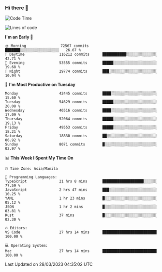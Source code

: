 ### Hi there 👋

<!--START_SECTION:waka-->
![Code Time](http://img.shields.io/badge/Code%20Time-3%2C782%20hrs%2046%20mins-blue)

![Lines of code](https://img.shields.io/badge/From%20Hello%20World%20I%27ve%20Written-104.4%20million%20lines%20of%20code-blue)

**I'm an Early 🐤** 

```text
🌞 Morning                72567 commits       ███████░░░░░░░░░░░░░░░░░░   26.67 % 
🌆 Daytime                116212 commits      ███████████░░░░░░░░░░░░░░   42.71 % 
🌃 Evening                53555 commits       █████░░░░░░░░░░░░░░░░░░░░   19.68 % 
🌙 Night                  29774 commits       ███░░░░░░░░░░░░░░░░░░░░░░   10.94 % 
```
📅 **I'm Most Productive on Tuesday** 

```text
Monday                   42445 commits       ████░░░░░░░░░░░░░░░░░░░░░   15.60 % 
Tuesday                  54629 commits       █████░░░░░░░░░░░░░░░░░░░░   20.08 % 
Wednesday                46516 commits       ████░░░░░░░░░░░░░░░░░░░░░   17.09 % 
Thursday                 52064 commits       █████░░░░░░░░░░░░░░░░░░░░   19.13 % 
Friday                   49553 commits       █████░░░░░░░░░░░░░░░░░░░░   18.21 % 
Saturday                 18830 commits       ██░░░░░░░░░░░░░░░░░░░░░░░   06.92 % 
Sunday                   8071 commits        █░░░░░░░░░░░░░░░░░░░░░░░░   02.97 % 
```


📊 **This Week I Spent My Time On** 

```text
🕑︎ Time Zone: Asia/Manila

💬 Programming Languages: 
TypeScript               21 hrs 8 mins       ███████████████████░░░░░░   77.59 % 
JavaScript               2 hrs 47 mins       ███░░░░░░░░░░░░░░░░░░░░░░   10.25 % 
YAML                     1 hr 23 mins        █░░░░░░░░░░░░░░░░░░░░░░░░   05.12 % 
JSON                     1 hr 2 mins         █░░░░░░░░░░░░░░░░░░░░░░░░   03.81 % 
Rust                     37 mins             █░░░░░░░░░░░░░░░░░░░░░░░░   02.30 % 

🔥 Editors: 
VS Code                  27 hrs 14 mins      █████████████████████████   100.00 % 

💻 Operating System: 
Mac                      27 hrs 14 mins      █████████████████████████   100.00 % 
```


 Last Updated on 28/03/2023 04:35:02 UTC
<!--END_SECTION:waka-->


<!--
**rad182/rad182** is a ✨ _special_ ✨ repository because its `README.md` (this file) appears on your GitHub profile.

Here are some ideas to get you started:

- 🔭 I’m currently working on ...
- 🌱 I’m currently learning ...
- 👯 I’m looking to collaborate on ...
- 🤔 I’m looking for help with ...
- 💬 Ask me about ...
- 📫 How to reach me: ...
- 😄 Pronouns: ...
- ⚡ Fun fact: ...
-->
